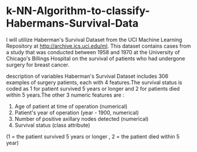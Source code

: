 # k-NN-Algorithm-to-classify-Habermans-Survival-Data

I will utilize Haberman's Survival Dataset from the UCI Machine Learning Repository at http://archive.ics.uci.edu/ml. 
This dataset  contains cases from a study that was conducted between 1958 and 1970 at the University of Chicago's Billings Hospital on the survival of patients who had undergone surgery for breast cancer.

description of variables
Haberman's Survival Dataset includes 306 examples of surgery patients, each with 4 features.The survival status is coded as 1 for patient survived 5 years or longer and 2 for patients died within 5 years.The other 3 numeric features are :

1. Age of patient at time of operation (numerical) 
2. Patient's year of operation (year - 1900, numerical) 
3. Number of positive axillary nodes detected (numerical)
4. Survival status (class attribute)

(1 = the patient survived 5 years or longer , 2 = the patient died within 5 year)

